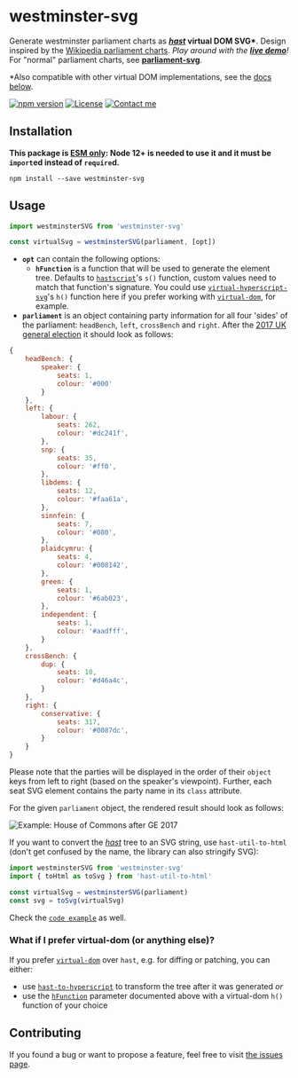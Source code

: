 # westminster-svg

Generate westminster parliament charts as **[_hast_](https://github.com/syntax-tree/hast) virtual DOM SVG\***. Design inspired by the [Wikipedia parliament charts](https://github.com/slashme/parliamentdiagram). *Play around with the [__live demo__](https://juliuste.github.io/westminster-svg/)!* For "normal" parliament charts, see **[parliament-svg](https://github.com/juliuste/parliament-svg)**.

\*Also compatible with other virtual DOM implementations, see the [docs below](#Usage).

[![npm version](https://img.shields.io/npm/v/westminster-svg.svg)](https://www.npmjs.com/package/westminster-svg)
[![License](https://img.shields.io/github/license/juliuste/westminster-svg.svg?style=flat)](license)
[![Contact me](https://img.shields.io/badge/contact-email-turquoise)](mailto:mail@juliustens.eu)

## Installation

**This package is [ESM only](https://gist.github.com/sindresorhus/a39789f98801d908bbc7ff3ecc99d99c): Node 12+ is needed to use it and it must be `import`ed instead of `require`d.**

```shell
npm install --save westminster-svg
```

## Usage

```js
import westminsterSVG from 'westminster-svg'

const virtualSvg = westminsterSVG(parliament, [opt])
```

- **`opt`** can contain the following options:
  - **`hFunction`** is a function that will be used to generate the element tree. Defaults to [`hastscript`](https://github.com/syntax-tree/hastscript/)'s `s()` function, custom values need to match that function's signature. You could use [`virtual-hyperscript-svg`](https://github.com/substack/virtual-hyperscript-svg)'s `h()` function here if you prefer working with [`virtual-dom`](https://github.com/Matt-Esch/virtual-dom), for example.
- **`parliament`** is an object containing party information for all four 'sides' of the parliament: `headBench`, `left`, `crossBench` and `right`. After the [2017 UK general election](https://en.wikipedia.org/wiki/United_Kingdom_general_election,_2017) it should look as follows:

```js
{
	headBench: {
		speaker: {
			seats: 1,
			colour: '#000'
		}
	},
	left: {
		labour: {
			seats: 262,
			colour: '#dc241f',
		},
		snp: {
			seats: 35,
			colour: '#ff0',
		},
		libdems: {
			seats: 12,
			colour: '#faa61a',
		},
		sinnfein: {
			seats: 7,
			colour: '#080',
		},
		plaidcymru: {
			seats: 4,
			colour: '#008142',
		},
		green: {
			seats: 1,
			colour: '#6ab023',
		},
		independent: {
			seats: 1,
			colour: '#aadfff',
		}
	},
	crossBench: {
		dup: {
			seats: 10,
			colour: '#d46a4c',
		}
	},
	right: {
		conservative: {
			seats: 317,
			colour: '#0087dc',
		}
	}
}
```

Please note that the parties will be displayed in the order of their `object` keys from left to right (based on the speaker's viewpoint). Further, each seat SVG element contains the party name in its `class` attribute.

For the given `parliament` object, the rendered result should look as follows:

![Example: House of Commons after GE 2017](https://rawgit.com/juliuste/westminster-svg/main/example/westminster.svg)

If you want to convert the [_hast_](https://github.com/syntax-tree/hast) tree to an SVG string, use `hast-util-to-html` (don't get confused by the name, the library can also stringify SVG):

```js
import westminsterSVG from 'westminster-svg'
import { toHtml as toSvg } from 'hast-util-to-html'

const virtualSvg = westminsterSVG(parliament)
const svg = toSvg(virtualSvg)
```

Check the [`code example`](example/example.js) as well.

### What if I prefer virtual-dom (or anything else)?

If you prefer [`virtual-dom`](https://github.com/Matt-Esch/virtual-dom) over `hast`, e.g. for diffing or patching, you can either:
- use [`hast-to-hyperscript`](https://github.com/syntax-tree/hast-to-hyperscript) to transform the tree after it was generated _or_
- use the [`hFunction`](#Usage) parameter documented above with a virtual-dom `h()` function of your choice

## Contributing

If you found a bug or want to propose a feature, feel free to visit [the issues page](https://github.com/juliuste/westminster-svg/issues).
